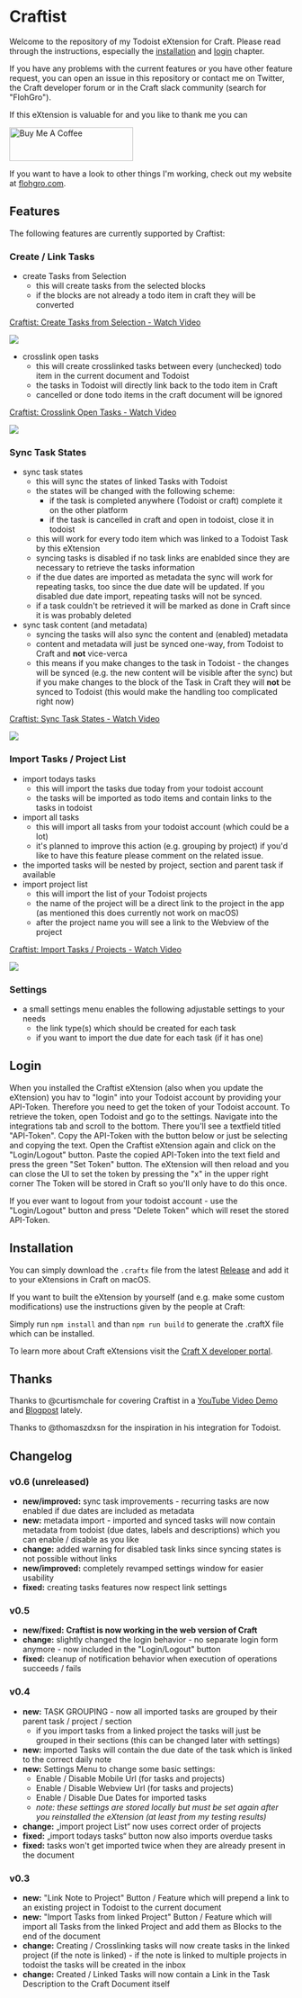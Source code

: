 # Craftist

Welcome to the repository of my Todoist eXtension for Craft.
Please read through the instructions, especially the [installation](#installation) and [login](#login) chapter.

If you have any problems with the current features or you have other feature request, you can open an issue in this repository or contact me on Twitter, the Craft developer forum or in the Craft slack community (search for "FlohGro").

If this eXtension is valuable for and you like to thank me you can

<a href="https://www.buymeacoffee.com/flohgro" target="_blank"><img src="https://cdn.buymeacoffee.com/buttons/v2/default-blue.png" alt="Buy Me A Coffee" style="height: 60px !important;width: 220px !important;" ></a>

If you want to have a look to other things I'm working, check out my website at [flohgro.com](https://flohgro.com).

## Features

The following features are currently supported by Craftist:

### Create / Link Tasks

- create Tasks from Selection
  - this will create tasks from the selected blocks
  - if the blocks are not already a todo item in craft they will be converted

<a href="https://www.loom.com/share/3220504dbae449ffa61a1390c2c27820">
    <p>Craftist: Create Tasks from Selection - Watch Video</p>
    <img style="max-width:300px;" src="https://cdn.loom.com/sessions/thumbnails/3220504dbae449ffa61a1390c2c27820-with-play.gif">
  </a>

- crosslink open tasks
  - this will create crosslinked tasks between every (unchecked) todo item in the current document and Todoist
  - the tasks in Todoist will directly link back to the todo item in Craft
  - cancelled or done todo items in the craft document will be ignored

<a href="https://www.loom.com/share/c88d0eb516594631a37b17b8b9b47416">
    <p>Craftist: Crosslink Open Tasks - Watch Video</p>
    <img style="max-width:300px;" src="https://cdn.loom.com/sessions/thumbnails/c88d0eb516594631a37b17b8b9b47416-with-play.gif">
  </a>

### Sync Task States

- sync task states
  - this will sync the states of linked Tasks with Todoist
  - the states will be changed with the following scheme:
    - if the task is completed anywhere (Todoist or craft) complete it on the other platform
    - if the task is cancelled in craft and open in todoist, close it in todoist
  - this will work for every todo item which was linked to a Todoist Task by this eXtension
  - syncing tasks is disabled if no task links are enablded since they are necessary to retrieve the tasks information
  - if the due dates are imported as metadata the sync will work for repeating tasks, too since the due date will be updated. If you disabled due date import, repeating tasks will not be synced.
  - if a task couldn't be retrieved it will be marked as done in Craft since it is was probably deleted
- sync task content (and metadata)
  - syncing the tasks will also sync the content and (enabled) metadata
  - content and metadata will just be synced one-way, from Todoist to Craft and **not** vice-verca
  - this means if you make changes to the task in Todoist - the changes will be synced (e.g. the new content will be visible after the sync) but if you make changes to the block of the Task in Craft they will **not** be synced to Todoist (this would make the handling too complicated right now)

<a href="https://www.loom.com/share/d220d3bd9e254b47b8b7bbfa397f3b7c">
    <p>Craftist: Sync Task States - Watch Video</p>
    <img style="max-width:300px;" src="https://cdn.loom.com/sessions/thumbnails/d220d3bd9e254b47b8b7bbfa397f3b7c-with-play.gif">
  </a>

### Import Tasks / Project List

- import todays tasks
  - this will import the tasks due today from your todoist account
  - the tasks will be imported as todo items and contain links to the tasks in todoist
- import all tasks
  - this will import all tasks from your todoist account (which could be a lot)
  - it's planned to improve this action (e.g. grouping by project) if you'd like to have this feature please comment on the related issue.
- the imported tasks will be nested by project, section and parent task if available
- import project list
  - this will import the list of your Todoist projects
  - the name of the project will be a direct link to the project in the app (as mentioned this does currently not work on macOS)
  - after the project name you will see a link to the Webview of the project

<a href="https://www.loom.com/share/e1e24450e0724596b87d4cf6bb310d24">
    <p>Craftist: Import Tasks / Projects - Watch Video</p>
    <img style="max-width:300px;" src="https://cdn.loom.com/sessions/thumbnails/e1e24450e0724596b87d4cf6bb310d24-with-play.gif">
  </a>

### Settings

- a small settings menu enables the following adjustable settings to your needs
  -  the link type(s) which should be created for each task
  -  if you want to import the due date for each task (if it has one)

## Login

When you installed the Craftist eXtension (also when you update the eXtension) you hav to "login" into your Todoist account by providing your API-Token.
Therefore you need to get the token of your Todoist account.
To retrieve the token, open Todoist and go to the settings. Navigate into the integrations tab and scroll to the bottom. There you'll see a textfield titled "API-Token". Copy the API-Token with the button below or just be selecting and copying the text.
Open the Craftist eXtension again and click on the "Login/Logout" button. Paste the copied API-Token into the text field and press the green "Set Token" button.
The eXtension will then reload and you can close the UI to set the token by pressing the "x" in the upper right corner
The Token will be stored in Craft so you'll only have to do this once.

If you ever want to logout from your todoist account - use the "Login/Logout" button and press "Delete Token" which will reset the stored API-Token.

## Installation

You can simply download the `.craftx` file from the latest [Release](https://github.com/FlohGro-dev/Craftist/releases/tag/0.3) and add it to your eXtensions in Craft on macOS.

If you want to built the eXtension by yourself (and e.g. make some custom modifications) use the instructions given by the people at Craft:

Simply run `npm install` and than `npm run build` to generate the .craftX file which can be installed.

To learn more about Craft eXtensions visit the [Craft X developer portal](https://developer.craft.do).

## Thanks

Thanks to @curtismchale for covering Craftist in a [YouTube Video Demo](https://www.youtube.com/watch?v=IxONW0W9QPY) and [Blogpost](https://curtismchale.ca/2022/01/31/connect-todoist-with-craft/) lately.

Thanks to @thomaszdxsn for the inspiration in his integration for Todoist.

## Changelog

### v0.6 (unreleased)

- **new/improved:** sync task improvements - recurring tasks are now enabled if due dates are included as metadata
- **new:** metadata import - imported and synced tasks will now contain metadata from todoist (due dates, labels and descriptions) which you can enable / disable as you like
- **change:** added warning for disabled task links since syncing states is not possible without links
- **new/improved:** completely revamped settings window for easier usability
- **fixed:** creating tasks features now respect link settings

### v0.5

- **new/fixed:** **Craftist is now working in the web version of Craft**
- **change:** slightly changed the login behavior - no separate login form anymore - now included in the "Login/Logout" button
- **fixed:** cleanup of notification behavior when execution of operations succeeds / fails

### v0.4

- **new:** TASK GROUPING - now all imported tasks are grouped by their parent task / project / section
	- if you import tasks from a linked project the tasks will just be grouped in their sections (this can be changed later with settings)
- **new:** imported Tasks will contain the due date of the task which is linked to the correct daily note
- **new:** Settings Menu to change some basic settings:
	- Enable / Disable Mobile Url (for tasks and projects)
	- Enable / Disable Webview Url (for tasks and projects)
	- Enable / Disable Due Dates for imported tasks
	- *note: these settings are stored locally but must be set again after you reinstalled the eXtension (at least from my testing results)*
- **change:** „import project List“ now uses correct order of projects
- **fixed:** „import todays tasks“ button now also imports overdue tasks
- **fixed:** tasks won't get imported twice when they are already present in the document


### v0.3

- **new:** "Link Note to Project" Button / Feature which will prepend a link to an existing project in Todoist to the current document
- **new:** "Import Tasks from linked Project" Button / Feature which will import all Tasks from the linked Project and add them as Blocks to the end of the document
- **change:** Creating / Crosslinking tasks will now create tasks in the linked project (if the note is linked) - if the note is linked to multiple projects in todoist the tasks will be created in the inbox
- **change:** Created / Linked Tasks will now contain a Link in the Task Description to the Craft Document itself
